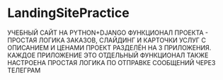 # LandingSitePractice
УЧЕБНЫЙ САЙТ НА PYTHON+DJANGO
ФУНКЦИОНАЛ ПРОЕКТА - ПРОСТАЯ ЛОГИКА ЗАКАЗОВ, СЛАЙДИНГ И КАРТОЧКИ УСЛУГ С ОПИСАНИЕМ И ЦЕНАМИ
ПРОЕКТ РАЗДЕЛЁН НА 3 ПРИЛОЖЕНИЯ. КАЖДОЕ ПРИЛОЖЕНИЕ ЭТО ОТДЕЛЬНЫЙ ФУНКЦИОНАЛ
ТАКЖЕ НАСТРОЕНА ПРОСТАЯ ЛОГИКА ПО ОТПРАВКЕ СООБЩЕНИЙ ЧЕРЕЗ ТЕЛЕГРАМ
